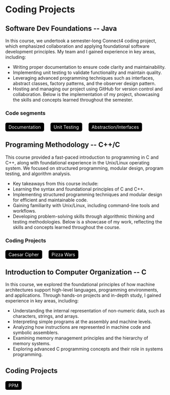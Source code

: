 # Coding Projects

## Software Dev Foundations -- Java
In this course, we undertook a semester-long Connect4 coding project, which emphasized collaboration and applying foundational software development principles. My team and I gained experience in key areas, including:
- Writing proper documentation to ensure code clarity and maintainability.
- Implementing unit testing to validate functionality and maintain quality.
- Leveraging advanced programming techniques such as interfaces, abstract classes, factory patterns, and the observer design pattern.
- Hosting and managing our project using GitHub for version control and collaboration.
Below is the implementation of my project, showcasing the skills and concepts learned throughout the semester.

### Code segments

<div style="display: flex; gap: 20px; margin-top: 20px;">
    <a href="Documentation.html" style="text-decoration: none; color: white; background-color: #000000; padding: 5px 10px; border-radius: 5px;">Documentation</a>
    <a href="UnitTesting.html" style="text-decoration: none; color: white; background-color: #000000; padding: 5px 10px; border-radius: 5px;">Unit Testing</a>
    <a href="AbsInterfaces.html" style="text-decoration: none; color: white; background-color: #000000; padding: 5px 10px; border-radius: 5px;">Abstraction/Interfaces</a>
</div>

## Programing Methodology -- C++/C
This course provided a fast-paced introduction to programming in C and C++, along with foundational experience in the Unix/Linux operating system. We focused on structured programming, modular design, program testing, and algorithm analysis.
- Key takeaways from this course include:
- Learning the syntax and foundational principles of C and C++.
- Implementing structured programming techniques and modular design for efficient and maintainable code.
- Gaining familiarity with Unix/Linux, including command-line tools and workflows.
- Developing problem-solving skills through algorithmic thinking and testing methodologies.
Below is a showcase of my work, reflecting the skills and concepts learned throughout the course.

### Coding Projects

<div style="display: flex; gap: 20px; margin-top: 20px;">
    <a href="Cipher.html" style="text-decoration: none; color: white; background-color: #000000; padding: 5px 10px; border-radius: 5px;">Caesar Cipher</a>
    <a href="Pizza.html" style="text-decoration: none; color: white; background-color: #000000; padding: 5px 10px; border-radius: 5px;">Pizza Wars</a>
</div>

## Introduction to Computer Organization -- C
In this course, we explored the foundational principles of how machine architectures support high-level languages, programming environments, and applications. Through hands-on projects and in-depth study, I gained experience in key areas, including:
- Understanding the internal representation of non-numeric data, such as characters, strings, and arrays.
- Interpreting simple programs at the assembly and machine levels.
- Analyzing how instructions are represented in machine code and symbolic assemblers.
- Examining memory management principles and the hierarchy of memory systems.
- Exploring advanced C programming concepts and their role in systems programming.

## Coding Projects

<div style="display: flex; gap: 20px; margin-top: 20px;">
    <a href="PPM.html" style="text-decoration: none; color: white; background-color: #000000; padding: 5px 10px; border-radius: 5px;">PPM</a>





